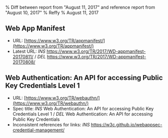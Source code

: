 % Diff between report from "August 11, 2017" and reference report from "August 10, 2017"
% Reffy
% August 11, 2017

## Web App Manifest

- URL: [https://www.w3.org/TR/appmanifest/](https://www.w3.org/TR/appmanifest/)
- Latest URL: *INS* https://www.w3.org/TR/2017/WD-appmanifest-20170811/ / *DEL* https://www.w3.org/TR/2017/WD-appmanifest-20170808/


## Web Authentication: An API for accessing Public Key Credentials Level 1

- URL: [https://www.w3.org/TR/webauthn/](https://www.w3.org/TR/webauthn/)
- Spec title: *INS* Web Authentication: An API for accessing Public Key Credentials Level 1 / *DEL* Web Authentication: An API for accessing Public Key Credentials
- Inconsistent references for links: *INS* https://w3c.github.io/webappsec-credential-management/



